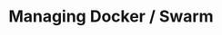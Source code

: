 ---
title: "Managing Docker / Swarm"
linkTitle: "Docker/Swarm"
weight: 1
# description: >
#   The reason for existence
---